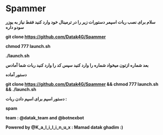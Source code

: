 # Spammer

**سلام برای نصب ربات اسپمر دستورات زیر را در ترمینال خود وارد کنید فقط نیاز به یوزر سودو داره**

**git clone https://github.com/Datak4G/Spammer**

**chmod 777 launch.sh**

**./launch.sh**

**بعد شماره ازتون میخواد شماره را وارد کنید  سپس کد را وارد کنید ربات شما آمادس**

**دستور آماده**

**git clone https://github.com/Datak4G/Spammer && chmod 777 launch.sh && ./launch.sh**

**دستور اسپم برای اسپم دادن ربات :**

**spam**




**team : @datak_team and @botnexbot**

**Powered by @K_a_I_i_I_i_n_u_x : Mamad datak ghadim :)**
